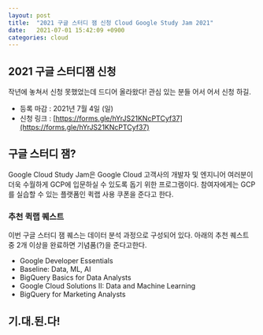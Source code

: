 ```yaml
---
layout: post
title:  "2021 구글 스터디 잼 신청 Cloud Google Study Jam 2021"
date:   2021-07-01 15:42:09 +0900
categories: cloud
---
```


## 2021 구글 스터디잼 신청
작년에 놓쳐서 신청 못했었는데 드디어 올라왔다!
관심 있는 분들 어서 어서 신청 하길.
* 등록 마감 : 2021년 7월 4일 (일) 
* 신청 링크 : [https://forms.gle/hYrJS21KNcPTCyf37](https://forms.gle/hYrJS21KNcPTCyf37)

## 구글 스터디 잼?
Google Cloud Study Jam은 Google Cloud 고객사의 개발자 및 엔지니어 여러분이 더욱 수월하게 GCP에 입문하실 수 있도록 돕기 위한 프로그램이다. 참여자에게는 GCP를 실습할 수 있는 플랫폼인 퀵랩 사용 쿠폰을 준다고 한다. 

### 추천 퀵랩 퀘스트
이번 구글 스터디 잼 퀘스는 데이터 분석 과정으로 구성되어 있다. 아래의 추천 퀘스트 중 2개 이상을 완료하면 기념품(?)을 준다고한다.
* Google Developer Essentials
* Baseline: Data, ML, AI
* BigQuery Basics for Data Analysts
* Google Cloud Solutions II: Data and Machine Learning
* BigQuery for Marketing Analysts

## 기.대.된.다!




